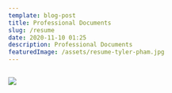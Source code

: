 ```yaml
---
template: blog-post
title: Professional Documents
slug: /resume
date: 2020-11-10 01:25
description: Professional Documents
featuredImage: /assets/resume-tyler-pham.jpg
---
```

![]()

![](/assets/resume-tyler-pham-page-2.jpg)